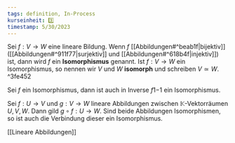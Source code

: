 ```yaml
---
tags: definition, In-Process
kurseinheit: 3️⃣
timestamp: 5/30/2023
---
```


Sei $f : V \rightarrow W$ eine lineare Bildung. Wenn $f$ [[Abbildungen#^beab1f|bijektiv]] ([[Abbildungen#^911f77|surjektiv]] und [[Abbildungen#^618b4f|injektiv]]) ist, dann wird $f$ ein **Isomorphismus** genannt. Ist $f:V \rightarrow W$ ein Isomorphismus, so nennen wir $V$ und $W$ **isomorph** und schreiben $V \simeq W$. ^3fe452

Sei $f$ ein Isomorphismus, dann ist auch in Inverse $f1{-1}$ ein Isomorphismus.

Sei $f:U  \rightarrow V$ und $g: V \rightarrow W$ lineare Abbildungen zwischen $\mathbb{K}$-Vektorräumen $U,V,W$. Dann gild $g \circ f:U \rightarrow W$. Sind beide Abbildungen Isomorphismen, so ist auch die Verbindung dieser ein Isomorphismus.

[[Lineare Abbildungen]]